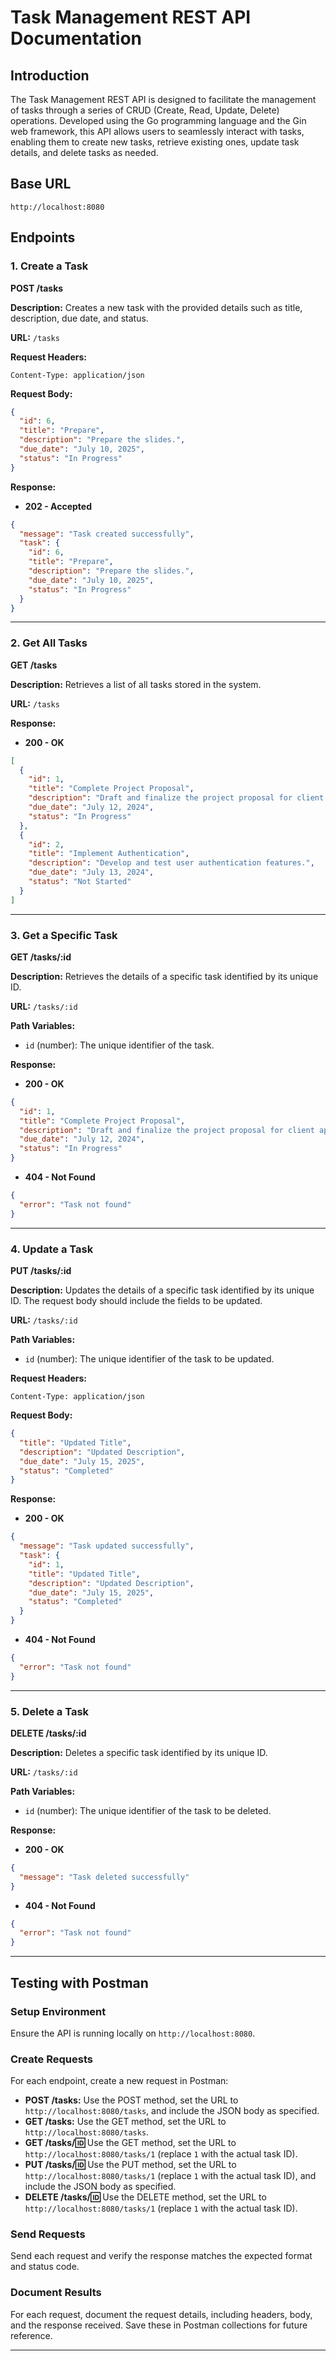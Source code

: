 # Task Management REST API Documentation

## Introduction

The Task Management REST API is designed to facilitate the management of tasks through a series of CRUD (Create, Read, Update, Delete) operations. Developed using the Go programming language and the Gin web framework, this API allows users to seamlessly interact with tasks, enabling them to create new tasks, retrieve existing ones, update task details, and delete tasks as needed.

## Base URL

```
http://localhost:8080
```

## Endpoints

### 1. Create a Task

**POST /tasks**

**Description:** Creates a new task with the provided details such as title, description, due date, and status.

**URL:** `/tasks`

**Request Headers:**

```
Content-Type: application/json
```

**Request Body:**

```json
{
  "id": 6,
  "title": "Prepare",
  "description": "Prepare the slides.",
  "due_date": "July 10, 2025",
  "status": "In Progress"
}
```

**Response:**

- **202 - Accepted**

```json
{
  "message": "Task created successfully",
  "task": {
    "id": 6,
    "title": "Prepare",
    "description": "Prepare the slides.",
    "due_date": "July 10, 2025",
    "status": "In Progress"
  }
}
```

---

### 2. Get All Tasks

**GET /tasks**

**Description:** Retrieves a list of all tasks stored in the system.

**URL:** `/tasks`

**Response:**

- **200 - OK**

```json
[
  {
    "id": 1,
    "title": "Complete Project Proposal",
    "description": "Draft and finalize the project proposal for client approval.",
    "due_date": "July 12, 2024",
    "status": "In Progress"
  },
  {
    "id": 2,
    "title": "Implement Authentication",
    "description": "Develop and test user authentication features.",
    "due_date": "July 13, 2024",
    "status": "Not Started"
  }
]
```

---

### 3. Get a Specific Task

**GET /tasks/:id**

**Description:** Retrieves the details of a specific task identified by its unique ID.

**URL:** `/tasks/:id`

**Path Variables:**

- `id` (number): The unique identifier of the task.

**Response:**

- **200 - OK**

```json
{
  "id": 1,
  "title": "Complete Project Proposal",
  "description": "Draft and finalize the project proposal for client approval.",
  "due_date": "July 12, 2024",
  "status": "In Progress"
}
```

- **404 - Not Found**

```json
{
  "error": "Task not found"
}
```

---

### 4. Update a Task

**PUT /tasks/:id**

**Description:** Updates the details of a specific task identified by its unique ID. The request body should include the fields to be updated.

**URL:** `/tasks/:id`

**Path Variables:**

- `id` (number): The unique identifier of the task to be updated.

**Request Headers:**

```
Content-Type: application/json
```

**Request Body:**

```json
{
  "title": "Updated Title",
  "description": "Updated Description",
  "due_date": "July 15, 2025",
  "status": "Completed"
}
```

**Response:**

- **200 - OK**

```json
{
  "message": "Task updated successfully",
  "task": {
    "id": 1,
    "title": "Updated Title",
    "description": "Updated Description",
    "due_date": "July 15, 2025",
    "status": "Completed"
  }
}
```

- **404 - Not Found**

```json
{
  "error": "Task not found"
}
```

---

### 5. Delete a Task

**DELETE /tasks/:id**

**Description:** Deletes a specific task identified by its unique ID.

**URL:** `/tasks/:id`

**Path Variables:**

- `id` (number): The unique identifier of the task to be deleted.

**Response:**

- **200 - OK**

```json
{
  "message": "Task deleted successfully"
}
```

- **404 - Not Found**

```json
{
  "error": "Task not found"
}
```

---

## Testing with Postman

### Setup Environment

Ensure the API is running locally on `http://localhost:8080`.

### Create Requests

For each endpoint, create a new request in Postman:

- **POST /tasks:** Use the POST method, set the URL to `http://localhost:8080/tasks`, and include the JSON body as specified.
- **GET /tasks:** Use the GET method, set the URL to `http://localhost:8080/tasks`.
- **GET /tasks/:id:** Use the GET method, set the URL to `http://localhost:8080/tasks/1` (replace `1` with the actual task ID).
- **PUT /tasks/:id:** Use the PUT method, set the URL to `http://localhost:8080/tasks/1` (replace `1` with the actual task ID), and include the JSON body as specified.
- **DELETE /tasks/:id:** Use the DELETE method, set the URL to `http://localhost:8080/tasks/1` (replace `1` with the actual task ID).

### Send Requests

Send each request and verify the response matches the expected format and status code.

### Document Results

For each request, document the request details, including headers, body, and the response received. Save these in Postman collections for future reference.

---
